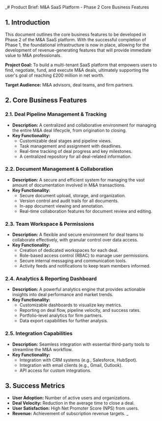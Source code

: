 \_# Product Brief: M&A SaaS Platform - Phase 2 Core Business Features

## 1. Introduction

This document outlines the core business features to be developed in Phase 2 of the M&A SaaS platform. With the successful completion of Phase 1, the foundational infrastructure is now in place, allowing for the development of revenue-generating features that will provide immediate value to M&A professionals.

**Project Goal:** To build a multi-tenant SaaS platform that empowers users to find, negotiate, fund, and execute M&A deals, ultimately supporting the user's goal of reaching £200 million in net worth.

**Target Audience:** M&A advisors, deal teams, and firm partners.

## 2. Core Business Features

### 2.1. Deal Pipeline Management & Tracking

- **Description:** A centralized and collaborative environment for managing the entire M&A deal lifecycle, from origination to closing.
- **Key Functionality:**
  - Customizable deal stages and pipeline views.
  - Task management and assignment with deadlines.
  - Real-time tracking of deal progress and key milestones.
  - A centralized repository for all deal-related information.

### 2.2. Document Management & Collaboration

- **Description:** A secure and efficient system for managing the vast amount of documentation involved in M&A transactions.
- **Key Functionality:**
  - Secure document upload, storage, and organization.
  - Version control and audit trails for all documents.
  - In-app document viewing and annotation.
  - Real-time collaboration features for document review and editing.

### 2.3. Team Workspace & Permissions

- **Description:** A flexible and secure environment for deal teams to collaborate effectively, with granular control over data access.
- **Key Functionality:**
  - Creation of dedicated workspaces for each deal.
  - Role-based access control (RBAC) to manage user permissions.
  - Secure internal messaging and communication tools.
  - Activity feeds and notifications to keep team members informed.

### 2.4. Analytics & Reporting Dashboard

- **Description:** A powerful analytics engine that provides actionable insights into deal performance and market trends.
- **Key Functionality:**
  - Customizable dashboards to visualize key metrics.
  - Reporting on deal flow, pipeline velocity, and success rates.
  - Portfolio-level analytics for firm partners.
  - Data export capabilities for further analysis.

### 2.5. Integration Capabilities

- **Description:** Seamless integration with essential third-party tools to streamline the M&A workflow.
- **Key Functionality:**
  - Integration with CRM systems (e.g., Salesforce, HubSpot).
  - Integration with email clients (e.g., Gmail, Outlook).
  - API access for custom integrations.

## 3. Success Metrics

- **User Adoption:** Number of active users and organizations.
- **Deal Velocity:** Reduction in the average time to close a deal.
- **User Satisfaction:** High Net Promoter Score (NPS) from users.
- **Revenue:** Achievement of subscription revenue targets.
  \_
